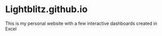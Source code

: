 # Lightblitz.github.io
This is my personal website with a few interactive dashboards created in Excel
